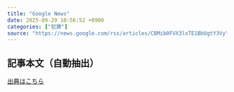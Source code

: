 ```yaml
---
title: "Google News"
date: 2025-09-29 10:56:52 +0900
categories: ["犯罪"]
source: "https://news.google.com/rss/articles/CBMib0FVX3lxTE1BbUgtY3VyY0dQeDFMeFNRV1gtY2swMlBLaTFIQTJTMnRCeXRpZTdOZk5CdXN3N09CeE1TTmExVGRKZ2N5NVVEZlQ0Szc4T1RVc0RJMjhEYmhBRzctVllGdHBTMTZWRDlObDgxT2ItNA?oc=5"
---
```


## 記事本文（自動抽出）
<body class="y0K44d EA71Tc" id="readabilityBody"></body>

[出典はこちら](https://news.google.com/rss/articles/CBMib0FVX3lxTE1BbUgtY3VyY0dQeDFMeFNRV1gtY2swMlBLaTFIQTJTMnRCeXRpZTdOZk5CdXN3N09CeE1TTmExVGRKZ2N5NVVEZlQ0Szc4T1RVc0RJMjhEYmhBRzctVllGdHBTMTZWRDlObDgxT2ItNA?oc=5)
